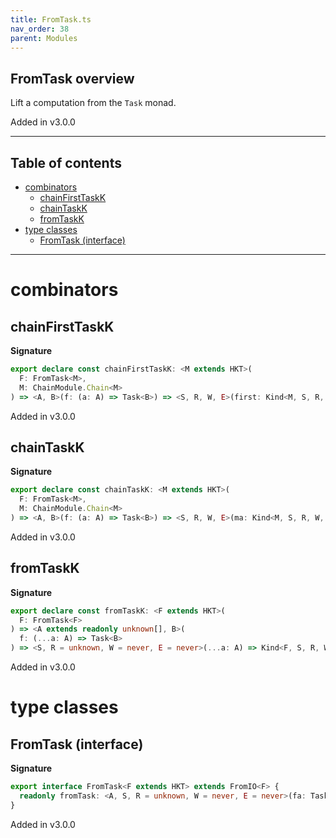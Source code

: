```yaml
---
title: FromTask.ts
nav_order: 38
parent: Modules
---
```


## FromTask overview

Lift a computation from the `Task` monad.

Added in v3.0.0

---

<h2 class="text-delta">Table of contents</h2>

- [combinators](#combinators)
  - [chainFirstTaskK](#chainfirsttaskk)
  - [chainTaskK](#chaintaskk)
  - [fromTaskK](#fromtaskk)
- [type classes](#type-classes)
  - [FromTask (interface)](#fromtask-interface)

---

# combinators

## chainFirstTaskK

**Signature**

```ts
export declare const chainFirstTaskK: <M extends HKT>(
  F: FromTask<M>,
  M: ChainModule.Chain<M>
) => <A, B>(f: (a: A) => Task<B>) => <S, R, W, E>(first: Kind<M, S, R, W, E, A>) => Kind<M, S, R, W, E, A>
```

Added in v3.0.0

## chainTaskK

**Signature**

```ts
export declare const chainTaskK: <M extends HKT>(
  F: FromTask<M>,
  M: ChainModule.Chain<M>
) => <A, B>(f: (a: A) => Task<B>) => <S, R, W, E>(ma: Kind<M, S, R, W, E, A>) => Kind<M, S, R, W, E, B>
```

Added in v3.0.0

## fromTaskK

**Signature**

```ts
export declare const fromTaskK: <F extends HKT>(
  F: FromTask<F>
) => <A extends readonly unknown[], B>(
  f: (...a: A) => Task<B>
) => <S, R = unknown, W = never, E = never>(...a: A) => Kind<F, S, R, W, E, B>
```

Added in v3.0.0

# type classes

## FromTask (interface)

**Signature**

```ts
export interface FromTask<F extends HKT> extends FromIO<F> {
  readonly fromTask: <A, S, R = unknown, W = never, E = never>(fa: Task<A>) => Kind<F, S, R, W, E, A>
}
```

Added in v3.0.0
